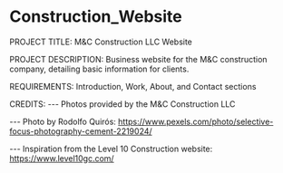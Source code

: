 # Construction_Website

PROJECT TITLE: M&C Construction LLC Website

PROJECT DESCRIPTION: Business website for the M&C construction company, detailing basic information for clients.

REQUIREMENTS: Introduction, Work, About, and Contact sections

CREDITS:
--- Photos provided by the M&C Construction LLC

--- Photo by Rodolfo Quirós: https://www.pexels.com/photo/selective-focus-photography-cement-2219024/

--- Inspiration from the Level 10 Construction website: https://www.level10gc.com/